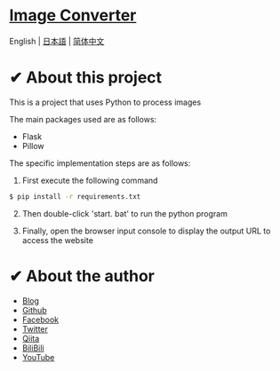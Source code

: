 # [Image Converter](https://chromewebstore.google.com/detail/image-converter/fbhfincidgbfkoiohikfnmfocpkbeldh)

English | [日本語](./README_jp.md) | [简体中文](./README_zh.md)

# ✔ About this project

This is a project that uses Python to process images

The main packages used are as follows:

- Flask
- Pillow

The specific implementation steps are as follows:

1. First execute the following command

```sh
$ pip install -r requirements.txt
```

2. Then double-click 'start. bat' to run the python program

3. Finally, open the browser input console to display the output URL to access the website

# ✔ About the author

- [Blog](https://knowstechnic.blogspot.com)
- [Github](https://github.com/RyuSeiri)
- [Facebook](https://www.facebook.com/people/Ryu-Seiri/100087864783411)
- [Twitter](https://twitter.com/Seiriryu)
- [Qiita](https://qiita.com/Seiri)
- [BiliBili](https://space.bilibili.com/140506788)
- [YouTube](https://www.youtube.com/channel/UCph3vDUIHt68iR0vtHbChaw)
